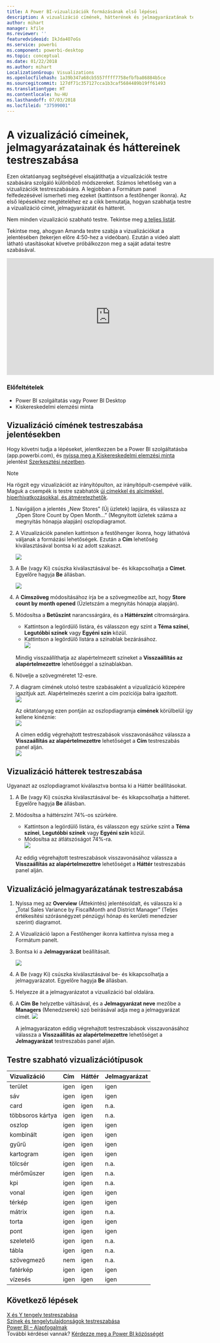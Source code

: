 ```yaml
---
title: A Power BI-vizualizációk formázásának első lépései
description: A vizualizáció címének, hátterének és jelmagyarázatának testreszabása
author: mihart
manager: kfile
ms.reviewer: ''
featuredvideoid: IkJda4O7oGs
ms.service: powerbi
ms.component: powerbi-desktop
ms.topic: conceptual
ms.date: 01/22/2018
ms.author: mihart
LocalizationGroup: Visualizations
ms.openlocfilehash: 1a39b347a68cb5557ffff7758efbfba86884b5ce
ms.sourcegitcommit: 127df71c357127cca1b3caf5684489b19ff61493
ms.translationtype: HT
ms.contentlocale: hu-HU
ms.lasthandoff: 07/03/2018
ms.locfileid: "37599001"
---
```

# <a name="customize-visualization-titles-legends-and-backgrounds"></a>A vizualizáció címeinek, jelmagyarázatainak és háttereinek testreszabása
Ezen oktatóanyag segítségével elsajátíthatja a vizualizációk testre szabására szolgáló különböző módszereket.   Számos lehetőség van a vizualizációk testreszabására. A legjobban a Formátum panel felfedezésével ismerheti meg ezeket (kattintson a festőhenger ikonra).  Az első lépésekhez megtételéhez ez a cikk bemutatja, hogyan szabhatja testre a vizualizáció címét, jelmagyarázatát és hátterét.  

Nem minden vizualizáció szabható testre. Tekintse meg [a teljes listát](#list).  

Tekintse meg, ahogyan Amanda testre szabja a vizualizációkat a jelentésében (tekerjen előre 4:50-hez a videóban). Ezután a videó alatt látható utasításokat követve próbálkozzon meg a saját adatai testre szabásával.

<iframe width="560" height="315" src="https://www.youtube.com/embed/IkJda4O7oGs" frameborder="0" allowfullscreen></iframe>

### <a name="prerequisites"></a>Előfeltételek
- Power BI szolgáltatás vagy Power BI Desktop
- Kiskereskedelmi elemzési minta

## <a name="customize-visualization-titles-in-reports"></a>Vizualizáció címének testreszabása jelentésekben
Hogy követni tudja a lépéseket, jelentkezzen be a Power BI szolgáltatásba (app.powerbi.com), és [nyissa meg a Kiskereskedelmi elemzési minta](sample-datasets.md) jelentést [Szerkesztési nézetben](service-interact-with-a-report-in-editing-view.md).

> [!NOTE]
> Ha rögzít egy vizualizációt az irányítópulton, az irányítópult-csempévé válik.  Maguk a csempék is testre szabhatók [új címekkel és alcímekkel, hiperhivatkozásokkal, és átméretezhetők](service-dashboard-edit-tile.md).
> 
> 

1. Navigáljon a jelentés „New Stores” (Új üzletek) lapjára, és válassza az „Open Store Count by Open Month...” (Megnyitott üzletek száma a megnyitás hónapja alapján) oszlopdiagramot.
2. A Vizualizációk panelen kattintson a festőhenger ikonra, hogy láthatóvá váljanak a formázási lehetőségek.  Ezután a **Cím** lehetőség kiválasztásával bontsa ki az adott szakaszt.  

   ![](media/power-bi-visualization-customize-title-background-and-legend/power-bi-formatting-menu.png)
3. A Be (vagy Ki) csúszka kiválasztásával be- és kikapcsolhatja a **Címet**. Egyelőre hagyja **Be** állásban.  

   ![](media/power-bi-visualization-customize-title-background-and-legend/onoffslider.png)
4. A **Címszöveg** módosításához írja be a szövegmezőbe azt, hogy **Store count by month opened** (Üzletszám a megnyitás hónapja alapján).  
5. Módosítsa a **Betűszínt** narancssárgára, és a **Háttérszínt** citromsárgára.

   * Kattintson a legördülő listára, és válasszon egy színt a **Téma színei**, **Legutóbbi színek** vagy **Egyéni szín** közül.
   * Kattintson a legördülő listára a színablak bezárásához.  
     ![](media/power-bi-visualization-customize-title-background-and-legend/customizecolorpicker.png)

   Mindig visszaállíthatja az alapértelmezett színeket a **Visszaállítás az alapértelmezettre** lehetőséggel a színablakban.
6. Növelje a szövegméretet 12-esre.
7. A diagram címének utolsó testre szabásaként a vizualizáció közepére igazítjuk azt. Alapértelmezés szerint a cím pozíciója balra igazított.  
   ![](media/power-bi-visualization-customize-title-background-and-legend/customizealign.png)

    Az oktatóanyag ezen pontján az oszlopdiagramja **címének** körülbelül így kellene kinéznie:  
    ![](media/power-bi-visualization-customize-title-background-and-legend/tutorialprogress1.png)

    A címen eddig végrehajtott testreszabások visszavonásához válassza a **Visszaállítás az alapértelmezettre** lehetőséget a **Cím** testreszabás panel alján.  
    ![](media/power-bi-visualization-customize-title-background-and-legend/revertall.png)

## <a name="customize-visualization-backgrounds"></a>Vizualizáció hátterek testreszabása
Ugyanazt az oszlopdiagramot kiválasztva bontsa ki a Háttér beállításokat.

1. A Be (vagy Ki) csúszka kiválasztásával be- és kikapcsolhatja a hátteret. Egyelőre hagyja **Be** állásban.
2. Módosítsa a háttérszínt 74%-os szürkére.

   * Kattintson a legördülő listára, és válasszon egy szürke színt a **Téma színei**, **Legutóbbi színek** vagy **Egyéni szín** közül.
   * Módosítsa az átlátszóságot 74%-ra.   
     ![](media/power-bi-visualization-customize-title-background-and-legend/power-bi-customize-background.png)

   Az eddig végrehajtott testreszabások visszavonásához válassza a **Visszaállítás az alapértelmezettre** lehetőséget a **Háttér** testreszabás panel alján.

## <a name="customize-visualization-legends"></a>Vizualizáció jelmagyarázatának testreszabása
1. Nyissa meg az **Overview** (Áttekintés) jelentésoldalt, és válassza ki a „Total Sales Variance by FiscalMonth and District Manager” (Teljes értékesítési szórásnégyzet pénzügyi hónap és kerületi menedzser szerint) diagramot.
2. A Vizualizáció lapon a Festőhenger ikonra kattintva nyissa meg a Formátum panelt.  
3. Bontsa ki a **Jelmagyarázat** beállításait.

      ![](media/power-bi-visualization-customize-title-background-and-legend/legend.png)
4. A Be (vagy Ki) csúszka kiválasztásával be- és kikapcsolhatja a jelmagyarázatot. Egyelőre hagyja **Be** állásban.
5. Helyezze át a jelmagyarázatot a vizualizáció bal oldalára.    
6. A **Cím** **Be** helyzetbe váltásával, és a **Jelmagyarázat neve** mezőbe a **Managers** (Menedzserek) szó beírásával adja meg a jelmagyarázat címét.
   ![](media/power-bi-visualization-customize-title-background-and-legend/legend-move.png)

   A jelmagyarázaton eddig végrehajtott testreszabások visszavonásához válassza a **Visszaállítás az alapértelmezettre** lehetőséget a **Jelmagyarázat** testreszabás panel alján.

<a name="list"></a>

## <a name="visualization-types-that-can-be-customized"></a>Testre szabható vizualizációtípusok

| Vizualizáció | Cím | Háttér | Jelmagyarázat |
|:--- |:--- |:--- |:--- |
| terület |igen |igen |igen |
| sáv |igen |igen |igen |
| card |igen |igen |n.a. |
| többsoros kártya |igen |igen |n.a. |
| oszlop |igen |igen |igen |
| kombinált |igen |igen |igen |
| gyűrű |igen |igen |igen |
| kartogram |igen |igen |igen |
| tölcsér |igen |igen |n.a. |
| mérőműszer |igen |igen |n.a. |
| kpi |igen |igen |n.a. |
| vonal |igen |igen |igen |
| térkép |igen |igen |igen |
| mátrix |igen |igen |n.a. |
| torta |igen |igen |igen |
| pont |igen |igen |igen |
| szeletelő |igen |igen |n.a. |
| tábla |igen |igen |n.a. |
| szövegmező |nem |igen |n.a. |
| fatérkép |igen |igen |igen |
| vízesés |igen |igen |igen |

## <a name="next-steps"></a>Következő lépések
[X és Y tengely testreszabása](power-bi-visualization-customize-x-axis-and-y-axis.md)  
[Színek és tengelytulajdonságok testreszabása](service-getting-started-with-color-formatting-and-axis-properties.md)  
[Power BI – Alapfogalmak](service-basic-concepts.md)  
További kérdései vannak? [Kérdezze meg a Power BI közösségét](http://community.powerbi.com/)

